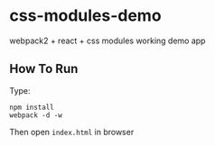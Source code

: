 # css-modules-demo
webpack2 + react + css modules working demo app

## How To Run

Type:

```
npm install
webpack -d -w
```

Then open `index.html` in browser
